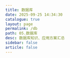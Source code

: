 ```yaml
---
title: 数据库
date: 2025-09-25 14:34:30
catalogue: true
layout: page
permalink: /db
path: 05.数据库
desc: 数据库知识、应用方案汇总
sidebar: false
article: false
---
```

